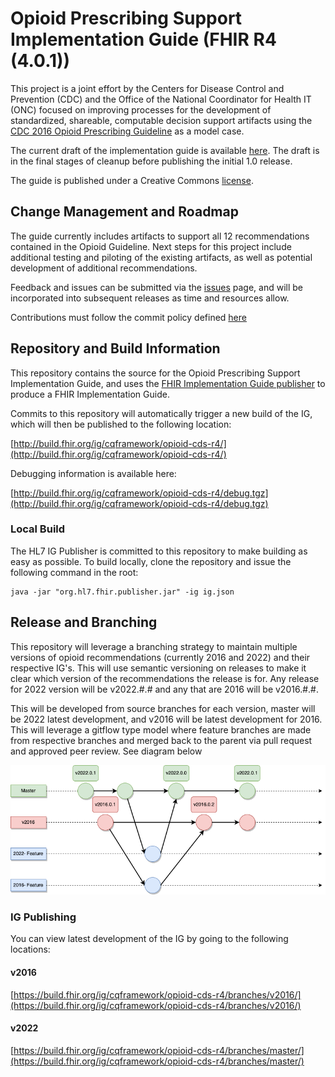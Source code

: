 # Opioid Prescribing Support Implementation Guide (FHIR R4 (4.0.1))

This project is a joint effort by the Centers for Disease Control and Prevention (CDC) and the Office of the National Coordinator for Health IT (ONC) focused on improving processes for the development of standardized, shareable, computable decision support artifacts using the [CDC 2016 Opioid Prescribing Guideline](https://www.cdc.gov/mmwr/volumes/65/rr/rr6501e1.htm) as a model case.

The current draft of the implementation guide is available [here](http://build.fhir.org/ig/cqframework/opioid-cds-r4/). The draft is in the final stages of cleanup before publishing the initial 1.0 release.

The guide is published under a Creative Commons [license](LICENSE.md).

## Change Management and Roadmap

The guide currently includes artifacts to support all 12 recommendations contained in the Opioid Guideline. Next steps for this project include additional testing and piloting of the existing artifacts, as well as potential development of additional recommendations.

Feedback and issues can be submitted via the [issues](issues) page, and will be incorporated into subsequent releases as time and resources allow.

Contributions must follow the commit policy defined [here](/commit_policy.md)

## Repository and Build Information

This repository contains the source for the Opioid Prescribing Support Implementation Guide, and uses the [FHIR Implementation Guide publisher](http://wiki.hl7.org/index.php?title=IG_Publisher_Documentation) to produce a FHIR Implementation Guide.

Commits to this repository will automatically trigger a new build of the IG, which will then be published to the following location:

[http://build.fhir.org/ig/cqframework/opioid-cds-r4/](http://build.fhir.org/ig/cqframework/opioid-cds-r4/)

Debugging information is available here:

[http://build.fhir.org/ig/cqframework/opioid-cds-r4/debug.tgz](http://build.fhir.org/ig/cqframework/opioid-cds-r4/debug.tgz)

### Local Build

The HL7 IG Publisher is committed to this repository to make building as easy as possible. To build locally, clone the repository and issue the following command in the root:

    java -jar "org.hl7.fhir.publisher.jar" -ig ig.json

## Release and Branching

This repository will leverage a branching strategy to maintain multiple versions of opioid recommendations (currently 2016 and 2022) and their respective IG's. This will use semantic versioning on releases to make it clear which version of the recommendations the release is for. Any release for 2022 version will be v2022.#.# and any that are 2016 will be v2016.#.#. 

This will be developed from source branches for each version, master will be 2022 latest development, and v2016 will be latest development for 2016. This will leverage a gitflow type model where feature branches are made from respective branches and merged back to the parent via pull request and approved peer review. See diagram below

![branching](diagrams/Branching.png)

### IG Publishing

You can view latest development of the IG by going to the following locations:

#### v2016
[https://build.fhir.org/ig/cqframework/opioid-cds-r4/branches/v2016/](https://build.fhir.org/ig/cqframework/opioid-cds-r4/branches/v2016/)

#### v2022
[https://build.fhir.org/ig/cqframework/opioid-cds-r4/branches/master/](https://build.fhir.org/ig/cqframework/opioid-cds-r4/branches/master/)